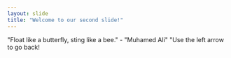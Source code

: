 ```yaml
---
layout: slide
title: "Welcome to our second slide!"
---
```

"Float like a butterfly, sting like a bee." - "Muhamed Ali"
"Use the left arrow to go back!
